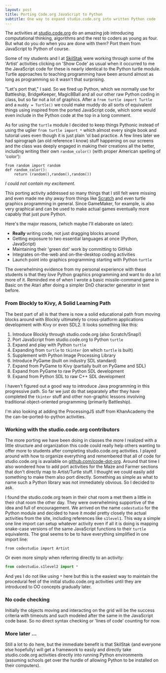 ```yaml
---
layout: post
title: Porting Code.org JavaScript to Python
subtitle: One way to expand studio.code.org into written Python code
---
```


The activities at [studio.code.org](http://studio.code.org) do an amazing
job introducing computational thinking, algorithms and the rest to coders
as young as four. But what do you do when you are done with them? Port
them from JavaScript to Python of course.

Some of my students and I at [SkilStak](http://skilstak.com) were working
through some of the 'Artist' activities clicking on 'Show Code' as usual
when it occurred to me the JavaScript code for these is nearly 
identical to the Python turtle module. Turtle approaches to
teaching programming have been around almost as long as programming so
it wasn't that surprising.

"Let's port that," I said. So we fired up Python, which we normally use
for Battleship, BridgeKeeper, Magic8Ball and all our other raw Python
coding in class, but so far not a lot of graphics. After a `from turtle
import Turtle` and a `muddy = Turtle()` we could make muddy do all sorts
of equivalent things using inspired from the ported JavaScript code, which
some would even include in the Python code at the top in a long comment.

As for using the `turtle` module I decided to keep things Pythonic instead
of using the uglier `from turtle import *` which almost every single book
and tutorial uses even though it is just plain 'ol bad practice. A few
lines later we had spirograph (an old reference I know) stuff happening
on our screens and the class was deeply engaged in making their creations
all the better, including writing their own `random_color()` (with proper
American spelling of 'color'):

```
from random import random
def random_color():
    return (random(),random(),random())
```

*I could not contain my excitement.*

This porting activity addressed so many things that I still felt were
missing and even made me shy away from things like
[Scratch](http://robmuh.com/scratch-misses-itch) and even turtle
graphics programming in general. Since GameMaker, for example, is also
very graphical and can be used to make actual games eventually more
capably that just pure Python.

Here's the major reasons, (which maybe I'll elaborate on later):

* **Really** writing code, not just dragging blocks around
* Getting exposure to two essential languages at once (Python,
  JavaScript)
* Maintaining their 'green dot' work by committing to GitHub
* Integrates on-the-web and on-the-desktop coding activities
* Launch point into graphics programming starting with Python `turtle`

The overwhelming evidence from my personal experience with these students
is that they *love* Python graphics programming and want to do a lot
more of it. Reminded me of when I wrote a basic missile-command game in
Basic on the Atari after doing a simpler DnD character generator in text
before.

### From Blockly to Kivy, A Solid Learning Path

The best part of all is that there is now a solid educational path
from moving blocks around with Blockly ultimately to cross-platform
applications development with Kivy or even SDL2. It looks something
like this:

1. Introduce Blockly through studio.code.org (also Scratch/Snap!)
1. Port JavaScript from studio.code.org to Python `turtle`
1. Expand and play with Python `turtle`
1. Expanding from `turtle` to `tkinter` (on which `turtle` is built)
1. Supplement with Python Image Processing Library
1. Introduce PyGame (built on industry SDL standard)
1. Expand from PyGame to Kivy (partially built on PyGame and SDL)
1. Expand from PyGame to raw Python SDL development 
1. Expand from Python SDL to raw C++ SDL development

I haven't figured out a good way to introduce Java programming in this
progressive path. So far we just do that separately after they have
completed the `tkinter` stuff and other non-graphic lessons involving
traditional object-oriented programming (primarily Battleship).

I'm also looking at adding the ProcessingJS stuff from KhanAcademy the
the can-be-ported-to-python activities.

### Working with the studio.code.org contributors

The more porting we have been doing in classes the more I realized with
a little structure and organization this code could really help others
wanting to offer more to students after completing studio.code.org
activities. I played around with how to organize everything and
remembered that all of code for studio.code.org is available on
[github.com/code-dot-org](http://github.com/code-dot-org). Around that
time I also wondered how to add port activities for the Maze and Farmer
sections that don't directly map to Artist/Turtle stuff.  I thought we
could easily add something to make them also port directly. Something
as simple as what to name such a Python library was not immediately
obvious. So I decided to ask.

I found the studio.code.org team in their chat room a met them a little
in their chat room the other day. They were overwhelming supportive of
the idea and full of encouragement. We arrived on the name
`codestudio` for the Python module and decided to have it model pretty
closely the actual activities from the site, including references like
`s1level1`. This way a simple one line import can setup whatever
activity even if all it is doing is mapping snake-case versions of the
same JavaScript functions to their `turtle` equivalents. The goal
seems to be to have everything simplified in one import line:

```
from codestudio import Artist
```

Or even more simply when referring directly to an activity:

```python
from codestudio.s1level2 import *
```

And yes I do not like using `*` here but this is the easiest way to
maintain the procedural feel of the initial studio.code.org
activities until they are introduced to OO concepts gradually later.

### No code checking

Initially the objects moving and interacting on the grid will be the
success criteria with timeouts and such modeled after the same in the
JavaScript code base. So no direct syntax checking or 'lines of code'
counting for now.

### More later ...

Still a lot to do here, but the immediate benefit is that SkilStak
(and everyone else hopefully) will get a framework to easily and
directly take studio.code.org activities directly into running Python
environments (assuming schools get over the hurdle of allowing Python
to be installed on their computers).
